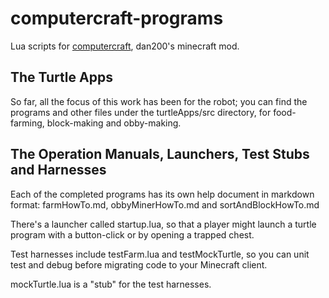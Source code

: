computercraft-programs
======================

Lua scripts for [computercraft](http://www.computercraft.info/), dan200's minecraft mod. 

## The Turtle Apps
So far, all the focus of this work has been for the robot; you can find the programs and other files under the turtleApps/src directory, for food-farming, block-making
and obby-making.


## The Operation Manuals, Launchers, Test Stubs and Harnesses

Each of the completed programs has its own help document in markdown format: farmHowTo.md, obbyMinerHowTo.md <TODO> and sortAndBlockHowTo.md

There's a launcher called startup.lua, so that a player might launch a turtle program with a button-click or by opening a trapped chest.

Test harnesses include testFarm.lua and testMockTurtle, so you can unit test and debug before migrating code to your Minecraft client.

mockTurtle.lua is a "stub" for the test harnesses.  
